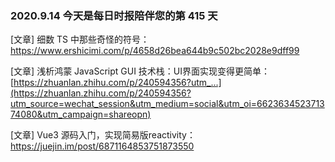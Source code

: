 ### 2020.9.14 今天是每日时报陪伴您的第 415 天

[文章] 细数 TS 中那些奇怪的符号：<https://www.ershicimi.com/p/4658d26bea644b9c502bc2028e9dff99>

[文章] 浅析鸿蒙 JavaScript GUI 技术栈：UI界面实现变得更简单：[https://zhuanlan.zhihu.com/p/240594356?utm_...](https://zhuanlan.zhihu.com/p/240594356?utm_source=wechat_session&utm_medium=social&utm_oi=662363452371374080&utm_campaign=shareopn)

[文章] Vue3 源码入门，实现简易版reactivity：<https://juejin.im/post/6871164853751873550>